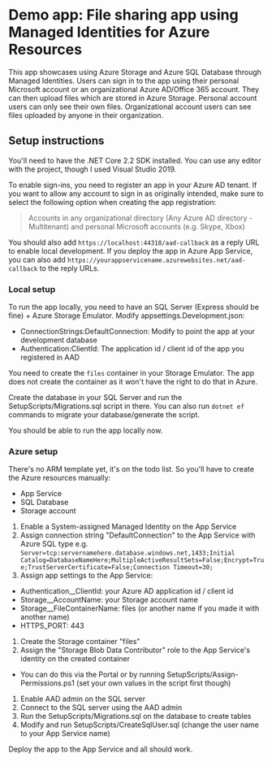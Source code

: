 # Demo app: File sharing app using Managed Identities for Azure Resources

This app showcases using Azure Storage and Azure SQL Database through Managed Identities.
Users can sign in to the app using their personal Microsoft account or an organizational Azure AD/Office 365 account.
They can then upload files which are stored in Azure Storage.
Personal account users can only see their own files.
Organizational account users can see files uploaded by anyone in their organization.

## Setup instructions

You'll need to have the .NET Core 2.2 SDK installed.
You can use any editor with the project, though I used Visual Studio 2019.

To enable sign-ins, you need to register an app in your Azure AD tenant.
If you want to allow any account to sign in as originally intended,
make sure to select the following option when creating the app registration:

> Accounts in any organizational directory (Any Azure AD directory - Multitenant) and personal Microsoft accounts (e.g. Skype, Xbox)

You should also add `https://localhost:44318/aad-callback` as a reply URL to enable local development.
If you deploy the app in Azure App Service, you can also add `https://yourappservicename.azurewebsites.net/aad-callback` to the reply URLs.

### Local setup

To run the app locally, you need to have an SQL Server (Express should be fine) + Azure Storage Emulator.
Modify appsettings.Development.json:

- ConnectionStrings:DefaultConnection: Modify to point the app at your development database
- Authentication:ClientId: The application id / client id of the app you registered in AAD

You need to create the `files` container in your Storage Emulator.
The app does not create the container as it won't have the right to do that in Azure.

Create the database in your SQL Server and run the SetupScripts/Migrations.sql script in there.
You can also run `dotnet ef` commands to migrate your database/generate the script.

You should be able to run the app locally now.

### Azure setup

There's no ARM template yet, it's on the todo list.
So you'll have to create the Azure resources manually:

- App Service
- SQL Database
- Storage account

1. Enable a System-assigned Managed Identity on the App Service
1. Assign connection string "DefaultConnection" to the App Service with Azure SQL type e.g. `Server=tcp:servernamehere.database.windows.net,1433;Initial Catalog=DatabaseNameHere;MultipleActiveResultSets=False;Encrypt=True;TrustServerCertificate=False;Connection Timeout=30;`
1. Assign app settings to the App Service:
  - Authentication__ClientId: your Azure AD application id / client id
  - Storage__AccountName: your Storage account name
  - Storage__FileContainerName: files (or another name if you made it with another name)
  - HTTPS_PORT: 443
1. Create the Storage container "files"
1. Assign the "Storage Blob Data Contributor" role to the App Service's identity on the created container
  - You can do this via the Portal or by running SetupScripts/Assign-Permissions.ps1 (set your own values in the script first though)
1. Enable AAD admin on the SQL server
1. Connect to the SQL server using the AAD admin
1. Run the SetupScripts/Migrations.sql on the database to create tables
1. Modify and run SetupScripts/CreateSqlUser.sql (change the user name to your App Service name)

Deploy the app to the App Service and all should work.